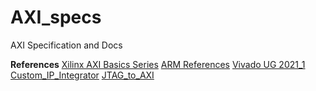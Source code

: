 # AXI_specs
AXI Specification and Docs

<B>References</B>
<a href="https://support.xilinx.com/s/topic/0TO2E000000YNxCWAW/axi-basics-series?language=en_US&tabset-50c42=2">Xilinx AXI Basics Series</a>
<a href="https://developer.arm.com/documentation/ihi0022/e/AMBA-AXI3-and-AXI4-Protocol-Specification?_ga=2.67820049.1631882347.1556009271-151447318.1544783517">ARM References</a>
<a href="https://www.xilinx.com/support/documentation/sw_manuals/xilinx2021_1/ug906-vivado-design-analysis.pdf">Vivado UG 2021_1</a>
<a href="https://www.xilinx.com/video/hardware/packaging-custom-ip-integrator.html">Custom_IP_Integrator</a>
<a href="https://www.xilinx.com/video/software/jtag-to-axi-master-core.html">JTAG_to_AXI</a>
